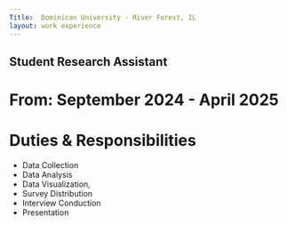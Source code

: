 ```yaml
---
Title:  Dominican University - River Forest, IL
layout: work experience
---
```


## Student Research Assistant
# From: September 2024 - April 2025
# Duties & Responsibilities 

- Data Collection
- Data Analysis
- Data Visualization,
- Survey Distribution
- Interview Conduction
- Presentation